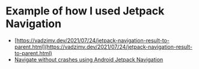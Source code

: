 # Example of how I used Jetpack Navigation 

* [https://vadzimv.dev/2021/07/24/jetpack-navigation-result-to-parent.html](https://vadzimv.dev/2021/07/24/jetpack-navigation-result-to-parent.html)
* [Navigate without crashes using Android Jetpack Navigation](https://vadzimv.dev/2021/07/26/android-jetpack-navigation-navigate-safe.html)
